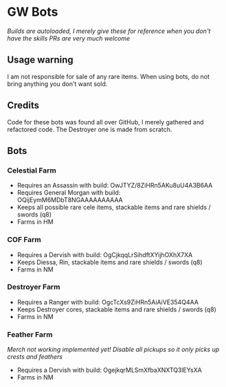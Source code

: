 # GW Bots
*Builds are autoloaded, I merely give these for reference when you don't have the skills*
*PRs are very much welcome*
## Usage warning
I am not responsible for sale of any rare items.
When using bots, do not bring anything you don't want sold.

## Credits
Code for these bots was found all over GitHub, I merely gathered and refactored code.
The Destroyer one is made from scratch.

## Bots

### Celestial Farm
- Requires an Assassin with build: OwJTYZ/8ZiHRn5AKu8uU4A3B6AA
- Requires General Morgan with build: OQijEymM6MDbT8NGAAAAAAAAAA
- Keeps all possible rare cele items, stackable items  and rare shields / swords (q8)
- Farms in HM

### COF Farm
- Requires a Dervish with build: OgCjkqqLrSihdftXYijhOXhX7XA
- Keeps Diessa, Rin, stackable items and rare shields / swords (q8)
- Farms in NM

### Destroyer Farm
- Requires a Ranger with build: OgcTcXs9ZiHRn5AiAiVE354Q4AA
- Keeps Destroyer cores, stackable items and rare shields / swords (q8)
- Farms in NM

### Feather Farm
*Merch not working implemented yet! Disable all pickups so it only picks up crests and feathers*
- Requires a Dervish with build: OgejkqrMLSmXfbaXNXTQ3lEYsXA
- Farms in NM


